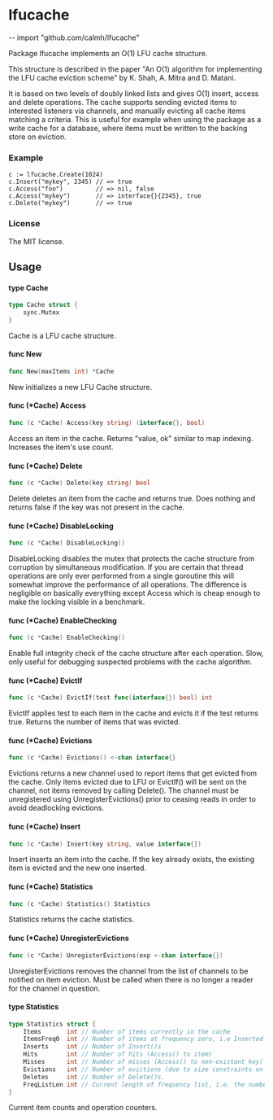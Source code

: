 # lfucache
--
    import "github.com/calmh/lfucache"

Package lfucache implements an O(1) LFU cache structure.

This structure is described in the paper "An O(1) algorithm for implementing the
LFU cache eviction scheme" by K. Shah, A. Mitra and D. Matani.

It is based on two levels of doubly linked lists and gives O(1) insert, access
and delete operations. The cache supports sending evicted items to interested
listeners via channels, and manually evicting all cache items matching a
criteria. This is useful for example when using the package as a write cache for
a database, where items must be written to the backing store on eviction.

### Example

    c := lfucache.Create(1024)
    c.Insert("mykey", 2345) // => true
    c.Access("foo")         // => nil, false
    c.Access("mykey")       // => interface{}{2345}, true
    c.Delete("mykey")       // => true


### License

The MIT license.

## Usage

#### type Cache

```go
type Cache struct {
	sync.Mutex
}
```

Cache is a LFU cache structure.

#### func  New

```go
func New(maxItems int) *Cache
```
New initializes a new LFU Cache structure.

#### func (*Cache) Access

```go
func (c *Cache) Access(key string) (interface{}, bool)
```
Access an item in the cache. Returns "value, ok" similar to map indexing.
Increases the item's use count.

#### func (*Cache) Delete

```go
func (c *Cache) Delete(key string) bool
```
Delete deletes an item from the cache and returns true. Does nothing and returns
false if the key was not present in the cache.

#### func (*Cache) DisableLocking

```go
func (c *Cache) DisableLocking()
```
DisableLocking disables the mutex that protects the cache structure from
corruption by simultaneous modification. If you are certain that thread
operations are only ever performed from a single goroutine this will somewhat
improve the performance of all operations. The difference is negligible on
basically everything except Access which is cheap enough to make the locking
visible in a benchmark.

#### func (*Cache) EnableChecking

```go
func (c *Cache) EnableChecking()
```
Enable full integrity check of the cache structure after each operation. Slow,
only useful for debugging suspected problems with the cache algorithm.

#### func (*Cache) EvictIf

```go
func (c *Cache) EvictIf(test func(interface{}) bool) int
```
EvictIf applies test to each item in the cache and evicts it if the test returns
true. Returns the number of items that was evicted.

#### func (*Cache) Evictions

```go
func (c *Cache) Evictions() <-chan interface{}
```
Evictions returns a new channel used to report items that get evicted from the
cache. Only items evicted due to LFU or EvictIf() will be sent on the channel,
not items removed by calling Delete(). The channel must be unregistered using
UnregisterEvictions() prior to ceasing reads in order to avoid deadlocking
evictions.

#### func (*Cache) Insert

```go
func (c *Cache) Insert(key string, value interface{})
```
Insert inserts an item into the cache. If the key already exists, the existing
item is evicted and the new one inserted.

#### func (*Cache) Statistics

```go
func (c *Cache) Statistics() Statistics
```
Statistics returns the cache statistics.

#### func (*Cache) UnregisterEvictions

```go
func (c *Cache) UnregisterEvictions(exp <-chan interface{})
```
UnregisterEvictions removes the channel from the list of channels to be notified
on item eviction. Must be called when there is no longer a reader for the
channel in question.

#### type Statistics

```go
type Statistics struct {
	Items       int // Number of items currently in the cache
	ItemsFreq0  int // Number of items at frequency zero, i.e Inserted but not Accessed
	Inserts     int // Number of Insert()s
	Hits        int // Number of hits (Access() to item)
	Misses      int // Number of misses (Access() to non-existant key)
	Evictions   int // Number of evictions (due to size constraints on Insert(), or EvictIf() calls)
	Deletes     int // Number of Delete()s.
	FreqListLen int // Current length of frequency list, i.e. the number of distinct usage levels
}
```

Current item counts and operation counters.
